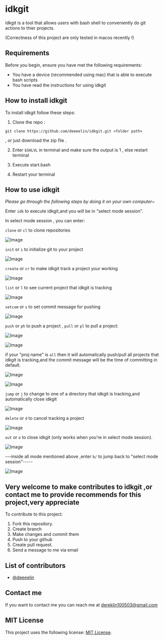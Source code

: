 # idkgit

idkgit is a tool that allows users with bash shell to conveniently do git actions to thier projects.

(Correctness of this project are only tested in macos recently !)

## Requirements

Before you begin, ensure you have met the following requirements:

* You have a device (recommended using mac) that is able to execute bash scripts
* You have read the instructions for using idkgit

## How to install idkgit

To install idkgit follow these steps:

1. Clone the repo : 
```
git clone https://github.com/deeeelin/idkgit.git <folder path>
```
, or just download the zip file . 

2. Enter `$SHLVL` in terminal and make sure the output is 1 , else restart terminal 

3. Execute start.bash

4. Restart your terminal

## How to use idkgit

*Please go through the following steps by doing it on your own computer~*

Enter `idk` to execute idkgit,and you will be in "select mode session".

In select mode session , you can enter:

`clone` or `cl` to clone repositories

![Image](./README_sources/clone.png)

`init` or `i` to initialize git to your project

![Image](./README_sources/init.png)

`create` or `cr` to make idkgit track a project your working

![Image](./README_sources/create.png)

`list` or `l` to see current project that idkgit is tracking

![Image](./README_sources/list.png)

`setcom` or `s` to set commit message for pushing

![Image](./README_sources/setcom.png)

`push` or `ph` to push a project , `pull` or `pl` to pull a project:

![Image](./README_sources/pull_sin.png)

![Image](./README_sources/push_single.png)

   if your "proj name" is `all` then it will automaitcally push/pull all projects that idkgit is tracking,and 
   the commit message will be the time of committing in default.

![Image](./README_sources/pull_all.png)

![Image](./README_sources/push_all.png)

`jump` or `j` to change to one of a directory that idkgit is tracking,and automatically close idkgit

![Image](./README_sources/jump.png)

`delete` or `d` to cancel tracking a project

![Image](./README_sources/delete.png)

`out` or `o` to close idkgit (only works when you're in select mode session).

![Image](./README_sources/out.png)

---inside all mode mentioned above ,enter `b/` to jump back to "select mode session"-----

![Image](./README_sources/back.png)

## Very welcome to make contributes to idkgit ,or contact me to provide recommends for this project,very appreciate

To contribute to this project:

1. Fork this repository.
2. Create branch
3. Make changes and commit them
4. Push to your github
5. Create pull request.
6. Send a message to me via email

## List of contributors

* [@deeeelin](https://github.com/deeeelin) 

## Contact me

If you want to contact me you can reach me at <dereklin100503@gmail.com>

## MIT License

This project uses the following license: [MIT License](https://choosealicense.com/licenses/mit/#).
